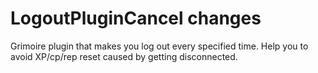 # LogoutPluginCancel changes
 Grimoire plugin that makes you log out every specified time. Help you to avoid XP/cp/rep reset caused by getting disconnected.
